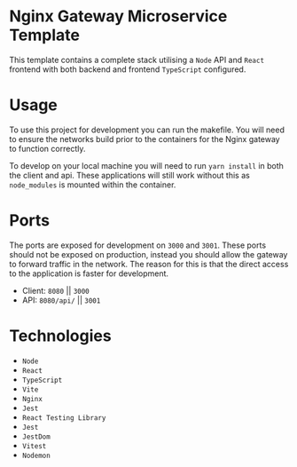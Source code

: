 # Nginx Gateway Microservice Template

This template contains a complete stack utilising a `Node` API and `React` frontend with both
backend and frontend `TypeScript` configured.

# Usage

To use this project for development you can run the makefile. You will need to ensure
the networks build prior to the containers for the Nginx gateway to function correctly.

To develop on your local machine you will need to run `yarn install` in both the client and api.
These applications will still work without this as `node_modules` is mounted within the container.

# Ports

The ports are exposed for development on `3000` and `3001`. These ports should not be exposed
on production, instead you should allow the gateway to forward traffic in the network. The reason
for this is that the direct access to the application is faster for development.

- Client: `8080` || `3000`
- API: `8080/api/` || `3001`

# Technologies
- `Node`
- `React`
- `TypeScript`
- `Vite`
- `Nginx`
- `Jest`
- `React Testing Library`
- `Jest`
- `JestDom`
- `Vitest`
- `Nodemon`